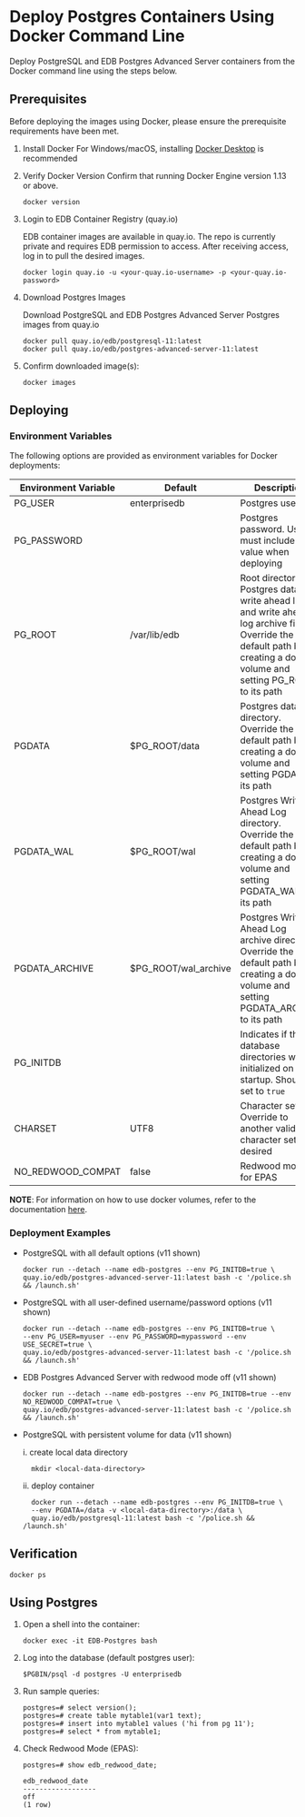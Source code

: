 # Deploy Postgres Containers Using Docker Command Line
Deploy PostgreSQL and EDB Postgres Advanced Server containers from the Docker command line using the steps below. 

## Prerequisites
Before deploying the images using Docker, please ensure the prerequisite requirements have been met. 

1. Install Docker
For Windows/macOS, installing [Docker Desktop](https://www.docker.com/products/docker-desktop) is recommended

2. Verify Docker Version
   Confirm that running Docker Engine version 1.13 or above.
   ```
   docker version
   ```

3. Login to EDB Container Registry (quay.io)

   EDB container images are available in quay.io. The repo is currently private and requires EDB permission to access. After
receiving access, log in to pull the desired images.
   ```
   docker login quay.io -u <your-quay.io-username> -p <your-quay.io-password>
   ```
   
4. Download Postgres Images

   Download PostgreSQL and EDB Postgres Advanced Server Postgres images from quay.io
   ```
   docker pull quay.io/edb/postgresql-11:latest
   docker pull quay.io/edb/postgres-advanced-server-11:latest
   ```

5. Confirm downloaded image(s):
   ```
   docker images
   ```

## Deploying

### Environment Variables
The following options are provided as environment variables for Docker deployments:

| Environment Variable | Default              | Description               |
|----------------------|----------------------|---------------------------|
| PG_USER              | enterprisedb         | Postgres user             |
| PG_PASSWORD          |                      | Postgres password. User must include value when deploying         |
| PG_ROOT              | /var/lib/edb         | Root directory of Postgres data, write ahead log, and write ahead log archive files. Override the default path by creating a docker volume and setting PG_ROOT to its path |
| PGDATA               | $PG_ROOT/data        | Postgres data directory. Override the default path by creating a docker volume and setting PGDATA to its path   |
| PGDATA_WAL           | $PG_ROOT/wal         | Postgres Write Ahead Log directory. Override the default path by creating a docker volume and setting PGDATA_WAL to its path    |
| PGDATA_ARCHIVE       | $PG_ROOT/wal_archive | Postgres Write Ahead Log archive directory. Override the default path by creating a docker volume and setting PGDATA_ARCHIVE to its path |
| PG_INITDB            |                      | Indicates if the database directories will be initialized on startup. Should be set to `true`             |
| CHARSET              | UTF8                 | Character set. Override to another valid character set if desired             |
| NO_REDWOOD_COMPAT    | false                | Redwood mode for EPAS     |

**NOTE**: For information on how to use docker volumes, refer to the documentation [here](https://docs.docker.com/storage/volumes/).

### Deployment Examples

- PostgreSQL with all default options (v11 shown)
  ```
  docker run --detach --name edb-postgres --env PG_INITDB=true \
  quay.io/edb/postgres-advanced-server-11:latest bash -c '/police.sh && /launch.sh'
  ```
 - PostgreSQL with all user-defined username/password options (v11 shown)
   ```
   docker run --detach --name edb-postgres --env PG_INITDB=true \
   --env PG_USER=myuser --env PG_PASSWORD=mypassword --env USE_SECRET=true \
   quay.io/edb/postgres-advanced-server-11:latest bash -c '/police.sh && /launch.sh'
   ```
 - EDB Postgres Advanced Server with redwood mode off (v11 shown)
   ```  
   docker run --detach --name edb-postgres --env PG_INITDB=true --env NO_REDWOOD_COMPAT=true \
   quay.io/edb/postgres-advanced-server-11:latest bash -c '/police.sh && /launch.sh'
   ```
- PostgreSQL with persistent volume for data (v11 shown)
        
    i. create local data directory
 
        mkdir <local-data-directory>
    
    ii. deploy container

        docker run --detach --name edb-postgres --env PG_INITDB=true \
        --env PGDATA=/data -v <local-data-directory>:/data \
        quay.io/edb/postgresql-11:latest bash -c '/police.sh && /launch.sh'
        
## Verification
   ```
   docker ps
   ```
   
## Using Postgres

1. Open a shell into the container:
   ```
   docker exec -it EDB-Postgres bash
   ```
2. Log into the database (default postgres user):
   ```
   $PGBIN/psql -d postgres -U enterprisedb
   ```
3. Run sample queries:
   ```
   postgres=# select version();
   postgres=# create table mytable1(var1 text);
   postgres=# insert into mytable1 values ('hi from pg 11');
   postgres=# select * from mytable1;
   ```
4. Check Redwood Mode (EPAS):      
   ```
   postgres=# show edb_redwood_date;
   ```
   ```
   edb_redwood_date
   ------------------
   off
   (1 row)
   ```
